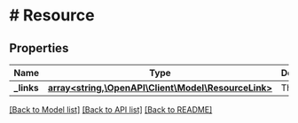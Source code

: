 # # Resource

## Properties

Name | Type | Description | Notes
------------ | ------------- | ------------- | -------------
**_links** | [**array<string,\OpenAPI\Client\Model\ResourceLink>**](ResourceLink.md) | The links. |

[[Back to Model list]](../../README.md#models) [[Back to API list]](../../README.md#endpoints) [[Back to README]](../../README.md)
